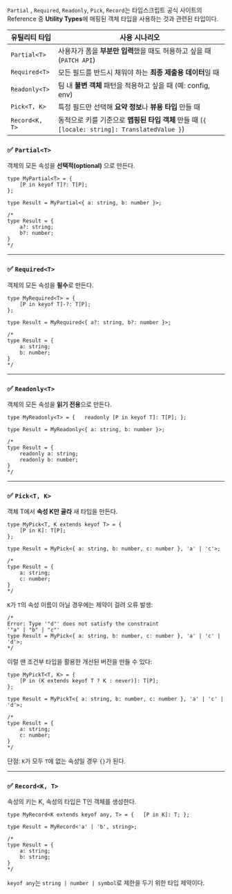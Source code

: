 `Partial` , `Required`, `Readonly`, `Pick`, `Record`는 타입스크립트 공식 사이트의 Reference 중 **Utility Types**에 매핑된 객체 타입을 사용하는 것과 관련된 타입이다.

| 유틸리티 타입        | 사용 시나리오                                                                   |
| -------------- | ------------------------------------------------------------------------- |
| `Partial<T>`   | 사용자가 폼을 **부분만 입력**했을 때도 허용하고 싶을 때 (`PATCH API`)                           |
| `Required<T>`  | 모든 필드를 반드시 채워야 하는 **최종 제출용 데이터**일 때                                       |
| `Readonly<T>`  | 팀 내 **불변 객체** 패턴을 적용하고 싶을 때 (예: config, env)                              |
| `Pick<T, K>`   | 특정 필드만 선택해 **요약 정보**나 **뷰용 타입** 만들 때                                      |
| `Record<K, T>` | 동적으로 키를 기준으로 **맵핑된 타입 객체** 만들 때 (`{ [locale: string]: TranslatedValue }`) |

### ✅  `Partial<T>`

객체의 모든 속성을 **선택적(optional)** 으로 만든다.

```
type MyPartial<T> = {   
	[P in keyof T]?: T[P]; 
};  

type Result = MyPartial<{ a: string, b: number }>; 

/* 
type Result = {   
	a?: string;   
	b?: number; 
} 
*/
```
---

### ✅  `Required<T>`

객체의 모든 속성을 **필수**로 만든다.

```
type MyRequired<T> = {   
	[P in keyof T]-?: T[P]; 
};  

type Result = MyRequired<{ a?: string, b?: number }>; 

/* 
type Result = {   
	a: string;   
	b: number; 
} 
*/
```
---

### ✅  `Readonly<T>`

객체의 모든 속성을 **읽기 전용**으로 만든다.

```
type MyReadonly<T> = {   readonly [P in keyof T]: T[P]; };  

type Result = MyReadonly<{ a: string, b: number }>; 

/* 
type Result = {   
	readonly a: string;   
	readonly b: number; 
} 
*/
```
---

### ✅  `Pick<T, K>`

객체 T에서 **속성 K만 골라** 새 타입을 만든다.
```
type MyPick<T, K extends keyof T> = {   
	[P in K]: T[P]; 
};  

type Result = MyPick<{ a: string, b: number, c: number }, 'a' | 'c'>; 

/* 
type Result = {   
	a: string;   
	c: number; 
} 
*/
```


`K`가 `T`의 속성 이름이 아닐 경우에는 제약이 걸려 오류 발생:
```
/*
Error: Type '"d"' does not satisfy the constraint 
'"a" | "b" | "c"' 
type Result = MyPick<{ a: string, b: number, c: number }, 'a' | 'c' | 'd'>;
*/
```

이럴 땐 조건부 타입을 활용한 개선된 버전을 만들 수 있다:

```
type MyPickT<T, K> = {   
	[P in (K extends keyof T ? K : never)]: T[P]; 
};  

type Result = MyPickT<{ a: string, b: number, c: number }, 'a' | 'c' | 'd'>; 

/* 
type Result = {   
	a: string;   
	c: number; 
} 
*/
```


단점: `K`가 모두 `T`에 없는 속성일 경우 `{}`가 된다.

---

### ✅  `Record<K, T>`

속성의 키는 K, 속성의 타입은 T인 객체를 생성한다.
```
type MyRecord<K extends keyof any, T> = {   [P in K]: T; };  

type Result = MyRecord<'a' | 'b', string>; 

/* 
type Result = {   
	a: string;   
	b: string; 
} 
*/
```


`keyof any`는 `string | number | symbol`로 제한을 두기 위한 타입 제약이다.